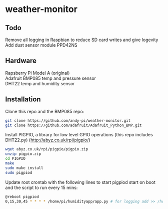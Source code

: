 # weather-monitor

## Todo
Remove all logging in Raspbian to reduce SD card writes and give logevity
Add dust sensor module PPD42NS

## Hardware
Rapsberry Pi Model A (original)  
Adafruit BMP085 temp and pressure sensor  
DHT22 temp and humidity sensor  

## Installation
Clone this repo and the BMP085 repo:
``` bash
git clone https://github.com/andy-pi/weather-monitor.git
git clone https://github.com/adafruit/Adafruit_Python_BMP.git

```

Install PIGPIO, a library for low level GPIO operations (this repo includes DHT22.py)
(http://abyz.co.uk/rpi/pigpio/)
``` bash
wget abyz.co.uk/rpi/pigpio/pigpio.zip
unzip pigpio.zip
cd PIGPIO
make
sudo make install
sudo pigpiod
```

Update root crontab with the following lines to start pigpiod start on boot and the script to run every 15 mins:
``` bash
@reboot pigpiod
0,15,30,45 * * * * /home/pi/humidityapp/app.py # for logging add >> /home/pi/humidityapp/log 2>&1
```

